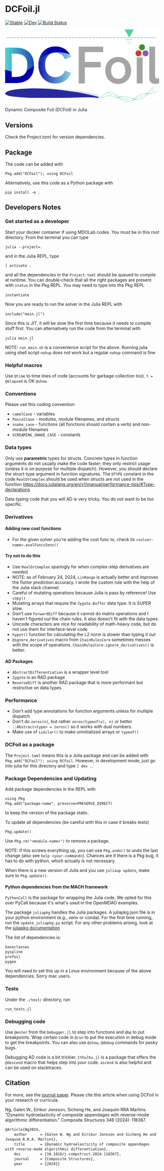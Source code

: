 
# DCFoil.jl
[![Stable](https://img.shields.io/badge/docs-stable-blue.svg)](https://gawng.github.io/DCFoil.jl/stable/)
[![Dev](https://img.shields.io/badge/docs-dev-blue.svg)](https://gawng.github.io/DCFoil.jl/dev/)
[![Build Status](https://github.com/gawng/DCFoil.jl/actions/workflows/CI.yml/badge.svg?branch=main)](https://github.com/gawng/DCFoil.jl/actions/workflows/CI.yml?query=branch%3Amain)


![Alt text](./media/logo.svg "logo-text")

Dynamic Composite Foil (DCFoil) in Julia

## Versions

<!-- We test for `macOS-latest` and `Ubuntu-latest`. -->
Check the Project.toml for version dependencies.

## Package

The code can be added with 
```
Pkg.add("DCFoil"); using DCFoil
```
Alternatively, use this code as a Python package with
```
pip install -e .
```

## Developers Notes

### Get started as a developer

Start your docker container if using MDOLab codes.
You must be in this root directory. From the terminal you can type

```
julia --project=.
```

and in the Julia REPL, type

```
] activate .
```

and all the dependencies in the `Project.toml` should be queued to compile at runtime.
You can double-check that all the right packages are present with `status` in the Pkg REPL.
You may need to type into the Pkg REPL

`instantiate`

Now you are ready to run the solver in the Julia REPL with

`include("main.jl")`

Since this is JIT, it will be slow the first time because it needs to compile stuff first.
You can alternatively run the code from the terminal with

`julia main.jl`

NOTE:
`run_main.sh` is a convenience script for the above. Running julia using shell script `nohup` does not work but a regular `nohup` command is fine

### Helpful macros
Use `@time` to time lines of code (accounts for garbage collection too).
`t = @elapsed` is OK
`@show`

### Conventions

Please use this coding convention:

* `camelCase` - variables
* `PascalCase` - modules, module filenames, and structs
* `snake_case` - functions (all functions should contain a verb) and non-module filenames
* `SCREAMING_SNAKE_CASE` - constants

### Data types

Only use **parametric** types for structs. Concrete types in function arguments do not usually make the code faster; they only restrict usage (unless it is on purpose for multiple dispatch). However, you should declare the struct type argument in function signatures. The `DTYPE` constant in the code `RealOrComplex` should be used when structs are not used in the function
https://docs.julialang.org/en/v1/manual/performance-tips/#Type-declarations

Data typing code that you will AD is very tricky.
You do not want to be too specific.

### Derivatives

#### Adding new cost functions

* For the given solver you're adding the cost func to, check its `<solver-name>.evalFuncsSens()`

#### Try not to do this

* Use `RealOrComplex` sparingly for when complex-step derivatives are needed
* NOTE: as of February 24, 2024, `LinRange` is actually better and improves the flutter prediction accuracy.
I wrote the custom rule with the help of the Julia slack channel.
* Careful of mutating operations because Julia is pass by reference! Use `copy()`
* Mutating arrays that require the `Zygote.Buffer` data type. It is SUPER slow.
* Don't use `ForwardDiff` because it cannot do matrix operations and I haven't figured out the chain rules.
It also doesn't fit with the data types.
* Unicode characters are nice for readability of math-heavy code, but do not use them for interface-level code
* `hypot()` function for calculating the L2 norm is slower than typing it out
* `@ignore_derivatives` macro from `ChainRulesCore` sometimes messes with the scope of operations. `ChainRulesCore.ignore_derivatives()` is better.

#### AD Packages

* `AbstractDifferentiation` is a wrapper level tool
* `Zygote` is an RAD package
* `ReverseDiff` is another RAD package that is more performant but restrictive on data types

### Performance

* Don't add type annotations for function arguments unless for multiple dispatch
* Don't do ```zeros(n)```, but rather ```zeros(typeof(x), n)``` or better ```::Abstract<type> = zeros()``` so it works with dual numbers.
* Make use of `similar()` to make uninitialized arrays or `typeof()`

### DCFoil as a package

The ```Project.toml``` means this is a Julia package and can be added with ```Pkg.add("DCFoil"); using DCFoil```. However, in development mode, just go into julia for this directory and type ```] dev .```.

### Package Dependencies and Updating

Add package dependencies in the REPL with

```
using Pkg
Pkg.add("package-name", preserve=PRESERVE_DIRECT)
```

to keep the version of the package static.

To update all dependencies (be careful with this in case it breaks tests)

```
Pkg.update()
```

Use `Pkg.rm("<module-name>")` to remove a package.

NOTE: If this screws everything up, you can use `Pkg.undo()` to undo the last change (also see `help <your-command>`).
Chances are if there is a Pkg bug, it has to do with python, which actually is not necessary.

When there is a new version of Julia and you use `juliaup update`, make sure to `Pkg.update()`.


#### Python dependencies from the MACH framework

<!-- We use `PyCall` to use some modules from MACH, but this highly depends on what Python environment you are using.
If you're building `PyCall` for the first time, it depends on the PYTHON environment variable so if you build with the wrong python, don't forget to do a clean uninstall before rebuilding.
Once the package is built, the `venv` method of getting this to work requires running this in the Julia REPL
```
ENV["PYCALL_JL_RUNTIME_PYTHON"] = Sys.which("python")
```
before the `using PyCall` import in the julia scripts, but I put this in the scripts anyways.

For a Linux / Docker workflow (preferred), it is as simple as running
```
import julia
julia.install()
```
in the Python REPL. You need to do this everytime you update Julia -->

`PythonCall` is the package for wrapping the Julia code.
We opted for this over PyCall because it's what's used in the OpenMDAO examples.

The package `juliapkg` handles the Julia packages.
A juliapkg.json file is in your python environment (e.g., venv or conda).
For the first time running, run the `update_juliapkg.py` script.
For any other problems arising, look at the [juliapkg documentation](https://github.com/JuliaPy/PyJuliaPkg)

The list of dependencies is:
```
baseclasses
pyspline
prefoil
pygeo
```

You will need to set this up in a Linux environment because of the above dependencies. Sorry mac users.

### Tests

Under the `./test/` directory, run
```
run_tests.jl
```

### Debugging code

Use `@enter` from the `Debugger.jl` to step into functions and `@bp` to put breakpoints.
Wrap certain code in `@run` to put the execution in debug mode to get the breakpoints.
You can also use `@show`, `@debug` commands for pesky bugs.

Debugging AD code is a bit trickier.
`Cthulhu.jl` is a package that offers the `@descend` macro that helps step into your code.
`ascend` is also helpful and can be used on stacktraces.

## Citation

For more, see the [journal paper](https://doi.org/10.1016/j.compstruct.2024.118367). Please cite this article when using DCFoil in your research or curricula.

Ng, Galen W., Eirikur Jonsson, Sicheng He, and Joaquim RRA Martins. "Dynamic hydroelasticity of composite appendages with reverse-mode algorithmic differentiation." Composite Structures 346 (2024): 118367.

```
@Article{Ng2024,
    author      = {Galen W. Ng and Eirikur Jonsson and Sicheng He and Joaquim R.R.A. Martins},
    title       = {Dynamic hydroelasticity of composite appendages with reverse-mode algorithmic differentiation},
    doi         = {10.1016/j.compstruct.2024.118367},
    journal     = {Composite Structures},
    year        = {2024}}
```